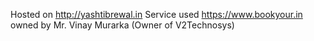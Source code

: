 Hosted on http://yashtibrewal.in
Service used https://www.bookyour.in owned by Mr. Vinay Murarka (Owner of V2Technosys)
